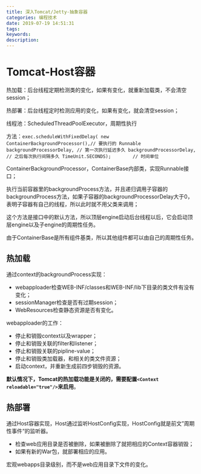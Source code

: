 ```yaml
---
title: 深入Tomcat/Jetty-抽象容器
categories: 编程技术
date: 2019-07-19 14:51:31
tags:
keywords:
description:
---
```


# Tomcat-Host容器

热加载：后台线程定期检测类的变化，如果有变化，就重新加载类，不会清空session；

热部署：后台线程定时检测应用的变化，如果有变化，就会清空session；

线程池：ScheduledThreadPoolExecutor，周期性执行

方法：`exec.scheduleWithFixedDelay(
              new ContainerBackgroundProcessor(),// 要执行的 Runnable
              backgroundProcessorDelay, // 第一次执行延迟多久
              backgroundProcessorDelay, // 之后每次执行间隔多久
              TimeUnit.SECONDS);        // 时间单位`

ContainerBackgroundProcessor，ContainerBase内部类，实现Runnable接口；

执行当前容器里的backgroundProcess方法，并且递归调用子容器的backgroundProcess方法，如果子容器的backgroundProcessorDelay大于0，表明子容器有自己的线程，所以此时就不用父类来调用；

这个方法是接口中的默认方法，所以顶层engine启动后台线程以后，它会启动顶层engine以及子engine的周期性任务。

由于ContainerBase是所有组件基类，所以其他组件都可以由自己的周期性任务。

## 热加载

通过context的backgroundProcess实现：

- webapploader检查WEB-INF/classes和WEB-INF/lib下目录的类文件有没有变化；
- sessionManager检查是否有过期session；
- WebResources检查静态资源是否有变化。

webapploader的工作：

- 停止和销毁context以及wrapper；
- 停止和销毁关联的filter和listener；
- 停止和销毁关联的pipline-value；
- 停止和销毁类加载器，和相关的类文件资源；
- 启动context，并重新生成前四步销毁的资源。

**默认情况下，Tomcat的热加载功能是关闭的，需要配置`<Context reloadable="true"/>`来启用**。

## 热部署

通过Host容器实现，Host通过监听HostConfig实现，HostConfig就是前文”周期性事件“的监听器。

- 检查web应用目录是否被删除，如果被删除了就把相应的Context容器销毁；
- 如果有新的War包，就部署相应的应用。

宏观webapps目录级别，而不是web应用目录下文件的变化。